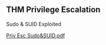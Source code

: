 ## THM Privilege Escalation 
Sudo & SUID Exploited

[Priv Esc Sudo&SUID.pdf](https://github.com/r0sha1/r0sha1.github.io/files/8021583/Priv.Esc.Sudo.SUID.pdf)
